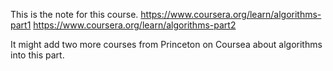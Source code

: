 This is the note for this course. 
https://www.coursera.org/learn/algorithms-part1
https://www.coursera.org/learn/algorithms-part2

It might add two more courses from Princeton on Coursea about algorithms into this part.
